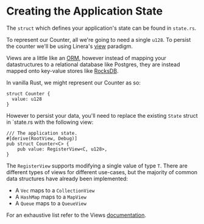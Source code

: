 # Creating the Application State

The `struct` which defines your application's state can be found in `state.rs`.

To represent our Counter, all we're going to need a single `u128`. To persist
the counter we'll be using Linera's [view](../advanced_topics/views.md) paradigm.

Views are a little like an [ORM](https://en.wikipedia.org/wiki/Object%E2%80%93relational_mapping),
however instead of mapping your datastructures to a relational database like Postgres, they are
instead mapped onto key-value stores like [RocksDB](https://rocksdb.org/).

In vanilla Rust, we might represent our Counter as so:

```rust,ignore
struct Counter {
  value: u128
}
```

However to persist your data, you'll need to replace the existing `State` struct in `state.rs
with the following view:

```rust,ignore
/// The application state.
#[derive(RootView, Debug)]
pub struct Counter<C> {
    pub value: RegisterView<C, u128>,
}
```

The `RegisterView` supports modifying a single value of type `T`. There are different types of
views for different use-cases, but the majority of common data structures have already been implemented:

- A `Vec` maps to a `CollectionView`
- A `HashMap` maps to a `MapView`
- A `Queue` maps to a `QueueView`

For an exhaustive list refer to the Views [documentation](../advanced_topics/views.md).